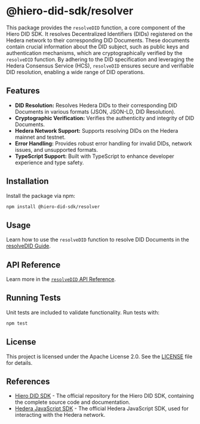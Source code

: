 # @hiero-did-sdk/resolver

This package provides the `resolveDID` function, a core component of the Hiero DID SDK. It resolves Decentralized Identifiers (DIDs) registered on the Hedera network to their corresponding DID Documents. These documents contain crucial information about the DID subject, such as public keys and authentication mechanisms, which are cryptographically verified by the `resolveDID` function. By adhering to the DID specification and leveraging the Hedera Consensus Service (HCS), `resolveDID` ensures secure and verifiable DID resolution, enabling a wide range of DID operations.

## Features

- **DID Resolution:** Resolves Hedera DIDs to their corresponding DID Documents in various formats (JSON, JSON-LD, DID Resolution).
- **Cryptographic Verification:** Verifies the authenticity and integrity of DID Documents.
- **Hedera Network Support:** Supports resolving DIDs on the Hedera mainnet and testnet.
- **Error Handling:** Provides robust error handling for invalid DIDs, network issues, and unsupported formats.
- **TypeScript Support:** Built with TypeScript to enhance developer experience and type safety.

## Installation

Install the package via npm:

```bash
npm install @hiero-did-sdk/resolver
```

## Usage

Learn how to use the `resolveDID` function to resolve DID Documents in the [resolveDID Guide](https://github.com/hiero-ledger/hiero-did-sdk-js/documentation/0.0.2-alpha/04-implementation/components/resolveDID-guide.html).

## API Reference

Learn more in the [`resolveDID` API Reference](https://github.com/hiero-ledger/hiero-did-sdk-js/documentation/0.0.2-alpha/04-implementation/components/resolveDID-api.html).

## Running Tests

Unit tests are included to validate functionality. Run tests with:

```bash
npm test
```

## License

This project is licensed under the Apache License 2.0. See the [LICENSE](LICENSE) file for details.

## References

- [Hiero DID SDK](https://github.com/hiero-ledger/hiero-did-sdk-js) - The official repository for the Hiero DID SDK, containing the complete source code and documentation.
- [Hedera JavaScript SDK](https://github.com/hashgraph/hedera-sdk-js) - The official Hedera JavaScript SDK, used for interacting with the Hedera network.

